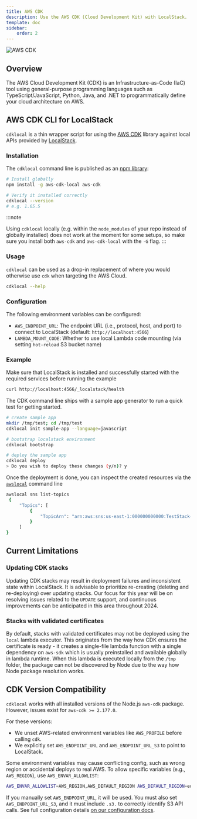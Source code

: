 ```yaml
---
title: AWS CDK
description: Use the AWS CDK (Cloud Development Kit) with LocalStack.
template: doc
sidebar:
    order: 2
---
```


![AWS CDK](public/images/aws/aws-cdk-logo.svg)

## Overview

The AWS Cloud Development Kit (CDK) is an Infrastructure-as-Code (IaC) tool using general-purpose programming languages such as TypeScript/JavaScript, Python, Java, and .NET to programmatically define your cloud architecture on AWS.

## AWS CDK CLI for LocalStack

`cdklocal` is a thin wrapper script for using the [AWS CDK](https://github.com/aws/aws-cdk) library against local APIs provided by [LocalStack](https://github.com/localstack/localstack).

### Installation

The `cdklocal` command line is published as an [npm library](https://www.npmjs.com/package/aws-cdk-local):

```bash
# Install globally
npm install -g aws-cdk-local aws-cdk

# Verify it installed correctly
cdklocal --version
# e.g. 1.65.5
```

:::note

Using `cdklocal` locally (e.g. within the `node_modules` of your repo instead of globally installed) does not work at the moment for some setups, so make sure you install both `aws-cdk` and `aws-cdk-local` with the `-G` flag.
:::

### Usage

`cdklocal` can be used as a drop-in replacement of where you would otherwise use `cdk` when targeting the AWS Cloud.

```bash
cdklocal --help
```

### Configuration

The following environment variables can be configured:

* `AWS_ENDPOINT_URL`: The endpoint URL (i.e., protocol, host, and port) to connect to LocalStack (default: `http://localhost:4566`)
* `LAMBDA_MOUNT_CODE`: Whether to use local Lambda code mounting (via setting `hot-reload` S3 bucket name)

### Example

Make sure that LocalStack is installed and successfully started with the required services before running the example

```bash
curl http://localhost:4566/_localstack/health
```

The CDK command line ships with a sample app generator to run a quick test for getting started.

```bash
# create sample app
mkdir /tmp/test; cd /tmp/test
cdklocal init sample-app --language=javascript

# bootstrap localstack environment
cdklocal bootstrap

# deploy the sample app
cdklocal deploy
> Do you wish to deploy these changes (y/n)? y
```

Once the deployment is done, you can inspect the created resources via the [`awslocal`](https://github.com/localstack/awscli-local) command line

```bash
awslocal sns list-topics
 {
     "Topics": [
         {
             "TopicArn": "arn:aws:sns:us-east-1:000000000000:TestStack-TestTopic339EC197-79F43WWCCS4Z"
         }
     ]
}
```

## Current Limitations

### Updating CDK stacks

Updating CDK stacks may result in deployment failures and inconsistent state within LocalStack.
It is advisable to prioritize re-creating (deleting and re-deploying) over updating stacks.
Our focus for this year will be on resolving issues related to the `UPDATE` support, and continuous improvements can be anticipated in this area throughout 2024.

### Stacks with validated certificates

By default, stacks with validated certificates may not be deployed using the `local` lambda executor.
This originates from the way how CDK ensures the certificate is ready - it creates a single-file lambda function with a single dependency on `aws-sdk` which is usually preinstalled and available globally in lambda runtime.
When this lambda is executed locally from the `/tmp` folder, the package can not be discovered by Node due to the way how Node package resolution works.

## CDK Version Compatibility

`cdklocal` works with all installed versions of the Node.js `aws-cdk` package.
However, issues exist for `aws-cdk >= 2.177.0`.

For these versions:

* We unset AWS-related environment variables like `AWS_PROFILE` before calling `cdk`.
* We explicitly set `AWS_ENDPOINT_URL` and `AWS_ENDPOINT_URL_S3` to point to LocalStack.

Some environment variables may cause conflicting config, such as wrong region or accidental deploys to real AWS.
To allow specific variables (e.g., `AWS_REGION`), use `AWS_ENVAR_ALLOWLIST`:

```bash
AWS_ENVAR_ALLOWLIST=AWS_REGION,AWS_DEFAULT_REGION AWS_DEFAULT_REGION=eu-central-1 AWS_REGION=eu-central-1 cdklocal ...
```

If you manually set `AWS_ENDPOINT_URL`, it will be used.
You must also set `AWS_ENDPOINT_URL_S3`, and it must include `.s3.` to correctly identify S3 API calls.
See full configuration details [on our configuration docs](https://github.com/localstack/aws-cdk-local?tab=readme-ov-file#configurations).
